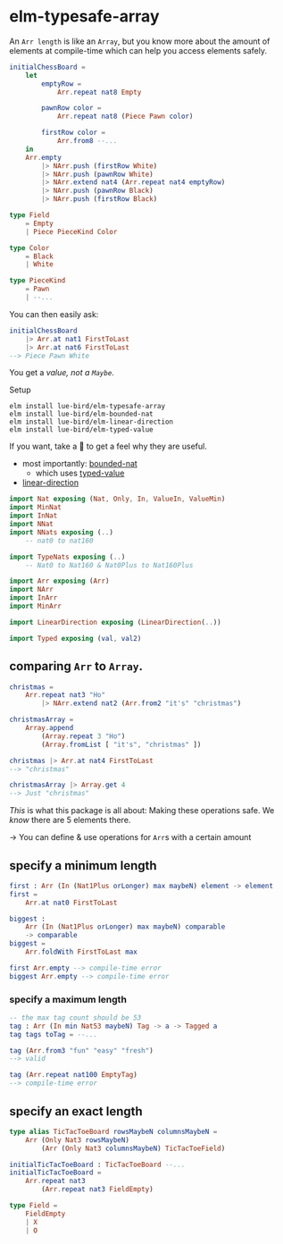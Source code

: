 # elm-typesafe-array

An `Arr length` is like an `Array`, but you know more about the amount of elements at compile-time which can help you access elements safely.

```elm
initialChessBoard =
    let
        emptyRow =
            Arr.repeat nat8 Empty

        pawnRow color =
            Arr.repeat nat8 (Piece Pawn color)

        firstRow color =
            Arr.from8 --...
    in
    Arr.empty
        |> NArr.push (firstRow White)
        |> NArr.push (pawnRow White)
        |> NArr.extend nat4 (Arr.repeat nat4 emptyRow)
        |> NArr.push (pawnRow Black)
        |> NArr.push (firstRow Black)

type Field
    = Empty
    | Piece PieceKind Color

type Color
    = Black
    | White

type PieceKind
    = Pawn
    | --...
```

You can then easily ask:

```elm
initialChessBoard
    |> Arr.at nat1 FirstToLast
    |> Arr.at nat6 FirstToLast
--> Piece Pawn White
```

You get a _value, not a `Maybe`_.

Setup

```noformatingplease
elm install lue-bird/elm-typesafe-array
elm install lue-bird/elm-bounded-nat
elm install lue-bird/elm-linear-direction
elm install lue-bird/elm-typed-value
```

If you want, take a 👀 to get a feel why they are useful.
- most importantly: [bounded-nat](https://package.elm-lang.org/packages/lue-bird/elm-bounded-nat/latest/)
    - which uses [typed-value](https://package.elm-lang.org/packages/lue-bird/typed-value/latest/)
- [linear-direction](https://package.elm-lang.org/packages/lue-bird/elm-linear-direction/latest/)

```elm
import Nat exposing (Nat, Only, In, ValueIn, ValueMin)
import MinNat
import InNat
import NNat
import NNats exposing (..)
    -- nat0 to nat160

import TypeNats exposing (..)
    -- Nat0 to Nat160 & Nat0Plus to Nat160Plus

import Arr exposing (Arr)
import NArr
import InArr
import MinArr

import LinearDirection exposing (LinearDirection(..))

import Typed exposing (val, val2)
```

## comparing `Arr` to `Array`.

```elm
christmas =
    Arr.repeat nat3 "Ho"
        |> NArr.extend nat2 (Arr.from2 "it's" "christmas")

christmasArray =
    Array.append
        (Array.repeat 3 "Ho")
        (Array.fromList [ "it's", "christmas" ])

christmas |> Arr.at nat4 FirstToLast
--> "christmas"

christmasArray |> Array.get 4
--> Just "christmas"
```

_This_ is what this package is all about: Making these operations safe.
We _know_ there are 5 elements there.

→ You can define & use operations for `Arr`s with a certain amount

## specify a minimum length

```elm
first : Arr (In (Nat1Plus orLonger) max maybeN) element -> element
first =
    Arr.at nat0 FirstToLast

biggest :
    Arr (In (Nat1Plus orLonger) max maybeN) comparable
    -> comparable
biggest =
    Arr.foldWith FirstToLast max

first Arr.empty --> compile-time error
biggest Arr.empty --> compile-time error
```

### specify a maximum length
  
```elm
-- the max tag count should be 53
tag : Arr (In min Nat53 maybeN) Tag -> a -> Tagged a
tag tags toTag = --...

tag (Arr.from3 "fun" "easy" "fresh")
--> valid

tag (Arr.repeat nat100 EmptyTag)
--> compile-time error
```

## specify an exact length

```elm
type alias TicTacToeBoard rowsMaybeN columnsMaybeN =
    Arr (Only Nat3 rowsMaybeN)
        (Arr (Only Nat3 columnsMaybeN) TicTacToeField)

initialTicTacToeBoard : TicTacToeBoard --...
initialTicTacToeBoard =
    Arr.repeat nat3
        (Arr.repeat nat3 FieldEmpty)

type Field =
    FieldEmpty
    | X
    | O
```
